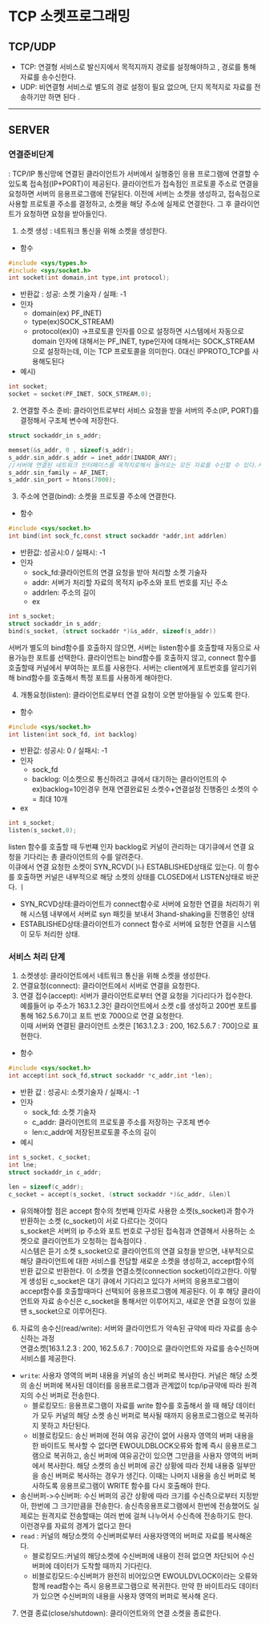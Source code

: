 # TCP 소켓프로그래밍 

## TCP/UDP
- TCP: 연결형 서비스로 발신지에서 목적지까지 경로를 설정해야하고 , 경로를 통해 자료를 송수신한다.
- UDP: 비연결형 서비스로 별도의 경로 설정이 필요 없으며, 단지 목적지로 자료를 전송하기만 하면 된다 .

***

## SERVER

### 연결준비단계 
: TCP/IP 통신망에 연결된 클라이언트가  서버에서 실행중인 응용 프로그램에 연결할 수 있도록 접속점(IP+PORT)이 제공된다. 클라이언트가 접속점인 프로토콜 주소로 연결을 요청하면 서버의 응용프로그램에 전달된다. 이전에 서버는 소켓을 생성하고, 접속점으로 사용할 프로토콜 주소를 결정하고, 소켓을 해당 주소에 실제로 연결한다. 그 후 클라이언트가 요청하면 요청을 받아들인다. 

1. 소켓 생성 : 네트워크 통신을 위해 소켓을 생성한다.
- 함수 
```c
#include <sys/types.h>
#include <sys/socket.h>
int socket(int domain,int type,int protocol);
```

- 반환값 : 성공: 소켓 기술자 / 실패: -1
- 인자      
  - domain(ex) PF_INET)    
  - type(ex)SOCK_STREAM)     
  - protocol(ex)0) ->프로토콜 인자를 0으로 설정하면 시스템에서 자동으로 domain 인자에 대해서는 PF_INET, type인자에 대해서는 SOCK_STREAM으로 설정하는데, 이는 TCP 프로토콜을 의미한다. 0대신 IPPROTO_TCP를 사용해도된다         
- 예시) 
```c
int socket;
socket = socket(PF_INET, SOCK_STREAM,0);
```

2. 연결할 주소 준비: 클라이언트로부터 서비스 요청을 받을 서버의 주소(IP, PORT)를 결정해서 구조체 변수에 저장한다. 
```c
struct sockaddr_in s_addr;

memset(&s_addr, 0 , sizeof(s_addr);
s_addr.sin_addr.s_addr = inet_addr(INADDR_ANY); 
//서버에 연결된 네트워크 인터페이스를 목적지로해서 들어오는 모든 자료를 수신할 수 있다.서버가 여러개 ip를 갖는경우에 INADDR_ANY유용하다
s_addr.sin_family = AF_INET;
s_addr.sin_port = htons(7000);

```
3. 주소에 연결(bind): 소켓을 프로토콜 주소에 연결한다.
- 함수 
```c
#include <sys/socket.h>
int bind(int sock_fc,const struct sockaddr *addr,int addrlen)
```
- 반환값: 성공시:0 / 실패시: -1
- 인자
  - sock_fd:클라이언트의 연결 요청을 받아 처리할 소켓 기술자 
  - addr: 서버가 처리할 자료의 목적지 ip주소와 포트 번호를 지닌 주소 
  - addrlen: 주소의 길이 
  - ex
 ```c
 int s_socket;
 struct sockaddr_in s_addr;
 bind(s_socket, (struct sockaddr *)&s_addr, sizeof(s_addr))
 ```
 서버가 별도의 bind함수를 호출하지 않으면, 서버는 listen함수를 호출할때 자동으로 사용가능한 포트를 선택한다. 클라이언트는 bind함수를 호출하지 않고, connect 함수를 호출할때 
 커널에서 부여하는 포트를 사용한다. 서버는 client에게 포트번호를 알리기위해 bind함수를 호출해서 특정 포트를 사용하게 해야한다.    
 
4. 개통요청(listen): 클라이언트로부터 연결 요청이 오면 받아들일 수 있도록 한다. 
- 함수
```c
#include <sys/socket.h>
int listen(int sock_fd, int backlog)
```
- 반환값: 성공시: 0 / 실패시: -1
- 인자 
  - sock_fd
  - backlog: 이소켓으로 통신하려고 큐에서 대기하는 클라이언트의 수 ex)backlog=10인경우 현재 연결완료된 소켓수+연결설정 진행중인 소켓의 수 = 최대 10개
 - ex
 ```c
int s_socket;
listen(s_socket,0);
```
listen 함수를 호출할 때 두번쨰 인자 backlog로 커널이 관리하는 대기큐에서 연결 요청을 기다리는 총 클라이언트의 수를 알려준다.    
이큐에서 연결 요청한 소켓이 SYN_RCVD( )나 ESTABLISHED상태로 있는다. 이 함수를 호출하면 커널은 내부적으로 해당 소켓의 상태를 CLOSED에서 LISTEN상태로 바꾼다. ㅣ
- SYN_RCVD상태:클라이언트가 connect함수로 서버에 요청한 연결을 처리하기 위해 시스템 내부에서 서버로 syn 패킷을 보내서 3hand-shaking을 진행중인 상태
- ESTABLISHED상태:클라이언트가 connect 함수로 서버에 요청한 연결을 시스템이 모두 처리한 상태. 


### 서비스 처리 단계 

1. 소켓생성: 클라이언트에서 네트워크 통신을 위해 소켓을 생성한다.
3. 연결요청(connect): 클라이언트에서 서버로 연결을 요청한다. 
4. 연결 접수(accept): 서버가 클라이언트로부터 연결 요청을 기다리다가 접수한다. 
예를들어 ip 주소가 163.1.2.3인 클라이언트에서 소켓 c를 생성하고 200번 포트를 통해 162.5.6.7이고 포트 번호 7000으로 연결 요청한다.    
이때 서버와 연결된 클라이언트 소켓은 [163.1.2.3 : 200, 162.5.6.7 : 700]으로 표현한다.
- 함수
```c
#include <sys/socket.h>
int accept(int sock_fd,struct sockaddr *c_addr,int *len);
```
- 반환 값 : 성공시: 소켓기술자 / 실패시: -1
- 인자
  - sock_fd: 소켓 기술자 
  - c_addr: 클라이언트의 프로토콜 주소를 저장하는 구조체 변수 
  - len:c_addr에 저장된프로토콜 주소의 길이 
 - 예시
 ```c
 int s_socket, c_socket;
 int lne;
 struct sockaddr_in c_addr;
 
 len = sizeof(c_addr);
 c_socket = accept(s_socket, (struct sockaddr *)&c_addr, &len)l
 
 ```
- 유의해야할 점은 accept 함수의 첫번째 인자로 사용한 소켓(s_socket)과 함수가 반환하는 소켓 (c_socket)이 서로 다르다는 것이다    
s_socket은 서버의 ip 주소와 포트 번호로 구성된 접속점과 연결해서 사용하는 소켓으로 클라이언트가 오청하는 접속점이다 .    
시스템은 듣기 소켓 s_socket으로 클라이언트의 연결 요청을 받으면, 내부적으로 해당 클라이언트에 대한 서비스를 전담할 새로운 소켓을 생성하고, accept함수의 반환 값으로 반환한다.
이 소켓을 연결소켓(connection socket)이라고한다. 이렇게 생성된 c_socket은 대기 큐에서 기다리고 있다가 서버의 응용프로그램이 accept함수를 호출할때마다 선택되어 응용프로그램에 제공된다. 
이 후 해당 클라이언트와 자료 송수신은 c_socket을 통해서만 이루어지고, 새로운 연결 요청이 있을땐 s_socket으로 이루어진다. 


6. 자료의 송수신(read/write): 서버와 클라이언트가 약속된 규약에 따라 자료를 송수신하는 과정     
연결소켓[163.1.2.3 : 200, 162.5.6.7 : 700]으로 클라이언트와 자료를 송수신하며 서비스를 제공한다. 
- ```write```: 사용자 영역의 버퍼 내용을 커널의 송신 버퍼로 복사한다. 커널은 해당 소켓의 송신 버퍼에 복사된 데이터를 응용프로그램과 관계없이 tcp/ip규약에 따라 원격지의 수신 버퍼로 전송한다. 
  - 블로킹모드: 응용프로그램이 자료를 write 함수를 호출해서 쓸 때 해당 데이터가 모두 커널의 해당 소켓 송신 버퍼로 복사될 때까지 응용프로그램으로 복귀하지 못하고 차단된다. 
  - 비블로킹모드: 송신 버퍼에 전혀 여유 공간이 없어 사용자 영역의 버퍼 내용을 한 바이트도 복사할 수 없다면 EWOULDBLOCK오류와 함께 즉시 응용프로그램으로 복귀하고, 송신 버퍼에 여유공간이 있으면 그만큼을 사용자 영역의 버퍼에서 복사한다. 해당 소켓의 송신 버퍼에 공간 상황에 따라 전체 내용중 일부만을 송신 버퍼로 복사하는 경우가 생긴다. 이때는 나머지 내용을 송신 버퍼로 복사하도록 응용프로그램이 WRITE 함수를 다시 호출해야 한다. 
- 송신버퍼->수신버퍼: 수신 버퍼의 공간 상황에 따라 크기를 수신측으로부터 지정받아, 한번에 그 크기만큼을 전송한다. 송신측응용프로그램에서 한번에 전송했어도 실제로는 원격지로 전송할때는 여러 번에 걸쳐 나누어서 수신측에 전송하기도 한다. 이런경우를 자료의 경계가 없다고 한다 
- ```read```  : 커널의 해당소켓의 수신버퍼로부터 사용자영역의 버퍼로 자료를 복사해온다. 
  - 블로킹모드:커널의 해당소켓에 수신버퍼에 내용이 전혀 없으면 차단되어 수신 버퍼에 데이터가 도착할 때까지 기다린다. 
  - 비블로킹모드:수신버퍼가 완전히 비어있으면  EWOULDVLOCK이라는 오류와 함께 read함수는 즉시 응용프로그램으로 복귀한다. 만약 한 바이트라도 데이터가 있으면 수신버퍼의 내용을 사용자 영역의 버퍼로 복사해 온다. 

7. 연결 종료(close/shutdown): 클라이언트와의 연결 소켓을 종료한다.


